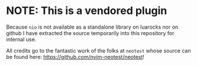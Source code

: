 # NOTE: This is a vendored plugin

Because `nio` is not available as a standalone library on luarocks nor on github I have extracted
the source temporarily into this repository for internal use.

All credits go to the fantastic work of the folks at `neotest` whose source can be found here:
https://github.com/nvim-neotest/neotest!
